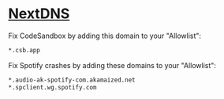 # [NextDNS](https://nextdns.io/)

Fix CodeSandbox by adding this domain to your "Allowlist":

```txt
*.csb.app
```

Fix Spotify crashes by adding these domains to your "Allowlist":

```txt
*.audio-ak-spotify-com.akamaized.net
*.spclient.wg.spotify.com
```
